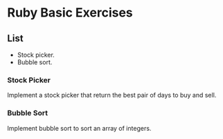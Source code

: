 # Ruby Basic Exercises
## List
- Stock picker.
- Bubble sort.
### Stock Picker
Implement a stock picker that return the best pair of days to buy and sell.
### Bubble Sort
Implement bubble sort to sort an array of integers.
